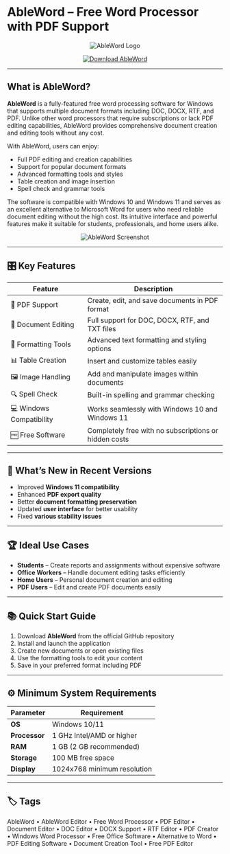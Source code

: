 # AbleWord – Free Word Processor with PDF Support

<p align="center">
  <img src="https://example.com/ableword-header.jpg" alt="AbleWord Logo"/>
</p>

<p align="center">
  <a href="https://github.com/ableword/ableword/releases">
    <img src="https://encrypted-tbn0.gstatic.com/images?q=tbn:ANd9GcTSqSWndrTbPqOTBnMjUwEvklbv0Sbr6tuglg&s" alt="Download AbleWord"/>
  </a>
</p>

---

## What is AbleWord?

**AbleWord** is a fully-featured free word processing software for Windows that supports multiple document formats including DOC, DOCX, RTF, and PDF. Unlike other word processors that require subscriptions or lack PDF editing capabilities, AbleWord provides comprehensive document creation and editing tools without any cost.

With AbleWord, users can enjoy:
- Full PDF editing and creation capabilities
- Support for popular document formats
- Advanced formatting tools and styles
- Table creation and image insertion
- Spell check and grammar tools

The software is compatible with Windows 10 and Windows 11 and serves as an excellent alternative to Microsoft Word for users who need reliable document editing without the high cost. Its intuitive interface and powerful features make it suitable for students, professionals, and home users alike.

<p align="center">
  <img src="https://www.lifewire.com/thmb/Erpr4nRXtsZLeuSp-y2QpXL-FyY=/1500x0/filters:no_upscale():max_bytes(150000):strip_icc()/ableword-ed1df12100db4643bacf30edec787904.png" alt="AbleWord Screenshot"/>
</p>

---

## 🎛 Key Features

| Feature                        | Description                                                                 |
|--------------------------------|-----------------------------------------------------------------------------|
| 📄 PDF Support                 | Create, edit, and save documents in PDF format                              |
| 📝 Document Editing            | Full support for DOC, DOCX, RTF, and TXT files                              |
| 🎨 Formatting Tools            | Advanced text formatting and styling options                                |
| 📊 Table Creation              | Insert and customize tables easily                                          |
| 🖼 Image Handling              | Add and manipulate images within documents                                  |
| 🔍 Spell Check                 | Built-in spelling and grammar checking                                      |
| 💻 Windows Compatibility       | Works seamlessly with Windows 10 and Windows 11                             |
| 🆓 Free Software               | Completely free with no subscriptions or hidden costs                       |

---

## 🔄 What’s New in Recent Versions

- Improved **Windows 11 compatibility**
- Enhanced **PDF export quality**
- Better **document formatting preservation**
- Updated **user interface** for better usability
- Fixed **various stability issues**

---

## 🏆 Ideal Use Cases

- **Students** – Create reports and assignments without expensive software
- **Office Workers** – Handle document editing tasks efficiently
- **Home Users** – Personal document creation and editing
- **PDF Users** – Edit and create PDF documents easily

---

## 📚 Quick Start Guide

1. Download **AbleWord** from the official GitHub repository
2. Install and launch the application
3. Create new documents or open existing files
4. Use the formatting tools to edit your content
5. Save in your preferred format including PDF

---

## ⚙️ Minimum System Requirements

| Parameter       | Requirement                                   |
|-----------------|-----------------------------------------------|
| **OS**          | Windows 10/11                                 |
| **Processor**   | 1 GHz Intel/AMD or higher                     |
| **RAM**         | 1 GB (2 GB recommended)                       |
| **Storage**     | 100 MB free space                             |
| **Display**     | 1024x768 minimum resolution                   |

---

## 🏷 Tags

AbleWord • AbleWord Editor • Free Word Processor • PDF Editor • Document Editor • DOC Editor • DOCX Support • RTF Editor • PDF Creator • Windows Word Processor • Free Office Software • Alternative to Word • PDF Editing Software • Document Creation Tool • Free PDF Editor
